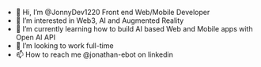 - 👋 Hi, I’m @JonnyDev1220 Front end Web/Mobile Developer 
- 👀 I’m interested in Web3, AI and Augmented Reality 
- 🌱 I’m currently learning how to build AI based Web and Mobile apps with Open AI API
- 💞️ I’m looking to work full-time 
- 📫 How to reach me @jonathan-ebot on linkedin


